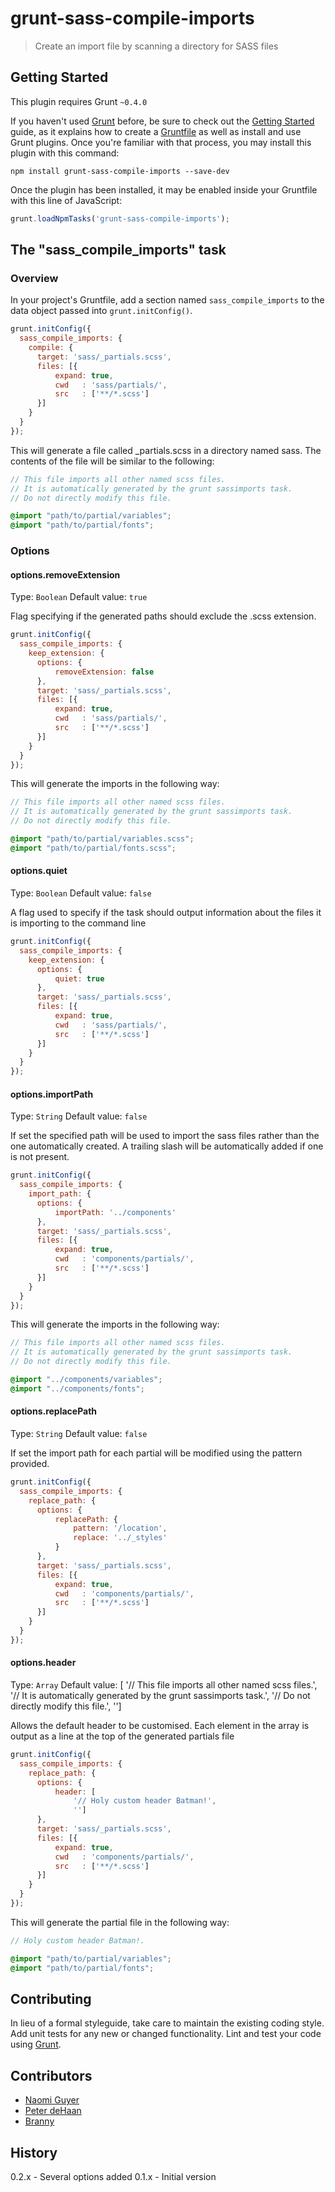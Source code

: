 # grunt-sass-compile-imports

> Create an import file by scanning a directory for SASS files

## Getting Started
This plugin requires Grunt `~0.4.0`

If you haven't used [Grunt](http://gruntjs.com/) before, be sure to check out the [Getting Started](http://gruntjs.com/getting-started) guide, as it explains how to create a [Gruntfile](http://gruntjs.com/sample-gruntfile) as well as install and use Grunt plugins. Once you're familiar with that process, you may install this plugin with this command:

```shell
npm install grunt-sass-compile-imports --save-dev
```

Once the plugin has been installed, it may be enabled inside your Gruntfile with this line of JavaScript:

```js
grunt.loadNpmTasks('grunt-sass-compile-imports');
```

## The "sass_compile_imports" task

### Overview
In your project's Gruntfile, add a section named `sass_compile_imports` to the data object passed into `grunt.initConfig()`.

```js
grunt.initConfig({
  sass_compile_imports: {
    compile: {
      target: 'sass/_partials.scss',
      files: [{
          expand: true,
          cwd   : 'sass/partials/',
          src   : ['**/*.scss']
      }]
    }
  }
});
```

This will generate a file called _partials.scss in a directory named sass. The contents of the file will be similar to the following:

```scss
// This file imports all other named scss files.
// It is automatically generated by the grunt sassimports task.
// Do not directly modify this file.

@import "path/to/partial/variables";
@import "path/to/partial/fonts";
```

### Options

#### options.removeExtension
Type: `Boolean`
Default value: `true`

Flag specifying if the generated paths should exclude the .scss extension.

```js
grunt.initConfig({
  sass_compile_imports: {
    keep_extension: {
      options: {
          removeExtension: false
      },
      target: 'sass/_partials.scss',
      files: [{
          expand: true,
          cwd   : 'sass/partials/',
          src   : ['**/*.scss']
      }]
    }
  }
});
```
This will generate the imports in the following way:

```scss
// This file imports all other named scss files.
// It is automatically generated by the grunt sassimports task.
// Do not directly modify this file.

@import "path/to/partial/variables.scss";
@import "path/to/partial/fonts.scss";
```

#### options.quiet
Type: `Boolean`
Default value: `false`

A flag used to specify if the task should output information about the files it is importing to the command line

```js
grunt.initConfig({
  sass_compile_imports: {
    keep_extension: {
      options: {
          quiet: true
      },
      target: 'sass/_partials.scss',
      files: [{
          expand: true,
          cwd   : 'sass/partials/',
          src   : ['**/*.scss']
      }]
    }
  }
});
```

#### options.importPath
Type: `String`
Default value: `false`

If set the specified path will be used to import the sass files rather than the one automatically created.
A trailing slash will be automatically added if one is not present.

```js
grunt.initConfig({
  sass_compile_imports: {
    import_path: {
      options: {
          importPath: '../components'
      },
      target: 'sass/_partials.scss',
      files: [{
          expand: true,
          cwd   : 'components/partials/',
          src   : ['**/*.scss']
      }]
    }
  }
});
```
This will generate the imports in the following way:

```scss
// This file imports all other named scss files.
// It is automatically generated by the grunt sassimports task.
// Do not directly modify this file.

@import "../components/variables";
@import "../components/fonts";
```

#### options.replacePath
Type: `String`
Default value: `false`

If set the import path for each partial will be modified using the pattern provided.

```js
grunt.initConfig({
  sass_compile_imports: {
    replace_path: {
      options: {
          replacePath: {
              pattern: '/location',
              replace: '../_styles'
          }
      },
      target: 'sass/_partials.scss',
      files: [{
          expand: true,
          cwd   : 'components/partials/',
          src   : ['**/*.scss']
      }]
    }
  }
});
```

#### options.header
Type: `Array`
Default value: [
              '// This file imports all other named scss files.',
              '// It is automatically generated by the grunt sassimports task.',
              '// Do not directly modify this file.',
              '']

Allows the default header to be customised. Each element in the array is output as a line at the top of the generated partials file

```js
grunt.initConfig({
  sass_compile_imports: {
    replace_path: {
      options: {
          header: [
              '// Holy custom header Batman!',
              '']
      },
      target: 'sass/_partials.scss',
      files: [{
          expand: true,
          cwd   : 'components/partials/',
          src   : ['**/*.scss']
      }]
    }
  }
});
```
This will generate the partial file in the following way:

```scss
// Holy custom header Batman!.

@import "path/to/partial/variables";
@import "path/to/partial/fonts";
```

## Contributing
In lieu of a formal styleguide, take care to maintain the existing coding style. Add unit tests for any new or changed functionality. Lint and test your code using [Grunt](http://gruntjs.com/).

## Contributors
- [Naomi Guyer](https://github.com/adrexia)
- [Peter deHaan](https://github.com/pdehaan)
- [Branny](https://github.com/andrewbrandwood)

## History
0.2.x - Several options added
0.1.x - Initial version
